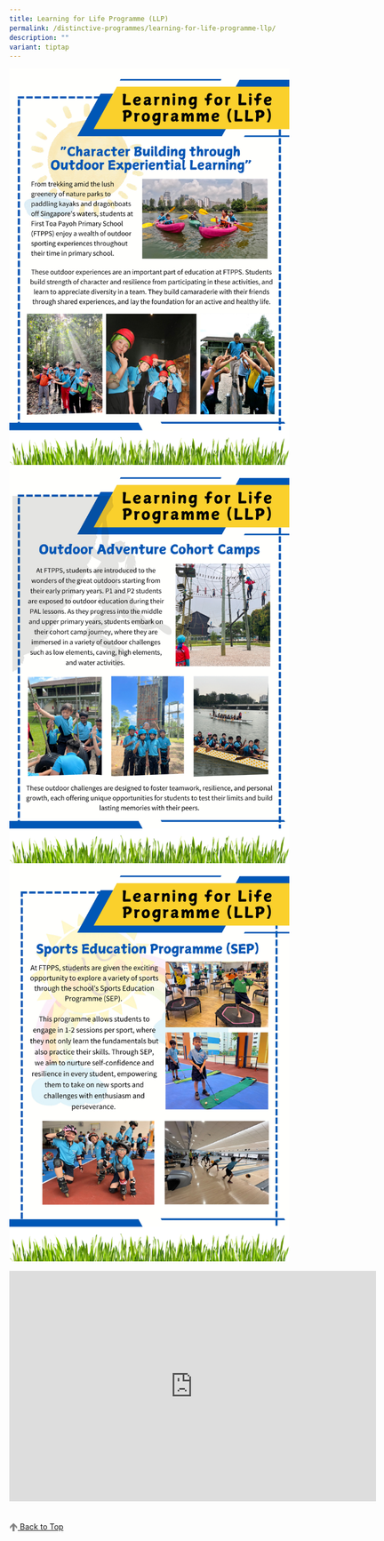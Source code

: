 ```yaml
---
title: Learning for Life Programme (LLP)
permalink: /distinctive-programmes/learning-for-life-programme-llp/
description: ""
variant: tiptap
---
```

![](/images/%20Distinctive%20Programmes/LLP/1_resize.jpg)
![](/images/%20Distinctive%20Programmes/LLP/2_resize.jpg)
![](/images/%20Distinctive%20Programmes/LLP/3_resize.jpg)

<iframe width="660" height="415" src="https://www.youtube.com/embed/lW-2-xVulY4" title="Learning For Life Programme (LLP)" frameborder="0" allow="accelerometer; autoplay; clipboard-write; encrypted-media; gyroscope; picture-in-picture" allowfullscreen=""></iframe>

<br>
<br>
<br>

<a href="/distinctive-programmes/learning-for-life-programme-llp#lo_main">
	 <img src="/images/arrow-up.png" style="width:3%" align="center"> Back to Top
</a>